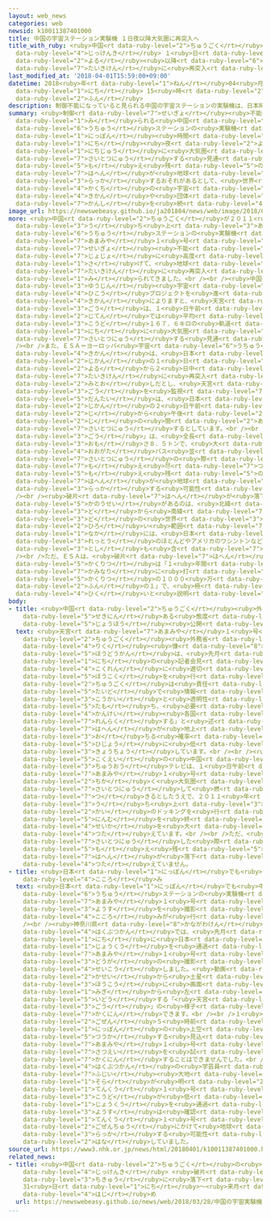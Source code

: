 ```yaml
---
layout: web_news
categories: web
newsid: k10011387401000
title: 中国の宇宙ステーション実験機 １日夜以降大気圏に再突入へ
title_with_ruby: <ruby>中国<rt data-ruby-level="2">ちゅうごく</rt></ruby>の<ruby>宇宙<rt data-ruby-level="6">うちゅう</rt></ruby>ステーション<ruby>実験機<rt
  data-ruby-level="4">じっけんき</rt></ruby> １<ruby>日<rt data-ruby-level="1">にち</rt></ruby><ruby>夜<rt
  data-ruby-level="2">よる</rt></ruby><ruby>以降<rt data-ruby-level="6">いこう</rt></ruby><ruby>大気圏<rt
  data-ruby-level="7">たいきけん</rt></ruby>に<ruby>再突入<rt data-ruby-level="7">さいとつにゅう</rt></ruby>へ
last_modified_at: '2018-04-01T15:59:00+09:00'
datetime: 2018<ruby>年<rt data-ruby-level="1">ねん</rt></ruby>04<ruby>月<rt data-ruby-level="1">がつ</rt></ruby>01<ruby>日<rt
  data-ruby-level="1">にち</rt></ruby> 15<ruby>時<rt data-ruby-level="2">じ</rt></ruby>59<ruby>分<rt
  data-ruby-level="2">ふん</rt></ruby>
description: 制御不能になっていると見られる中国の宇宙ステーションの実験機は、日本時間の１日夜から２日中に大気圏に再突入する見通しで、燃え残った破片が地球に落下するおそれがあるとして、世界各地の宇宙機関や団体が、監視を続けています。
summary: <ruby>制御<rt data-ruby-level="7">せいぎょ</rt></ruby><ruby>不能<rt data-ruby-level="5">ふのう</rt></ruby>になっていると<ruby>見<rt
  data-ruby-level="1">み</rt></ruby>られる<ruby>中国<rt data-ruby-level="2">ちゅうごく</rt></ruby>の<ruby>宇宙<rt
  data-ruby-level="6">うちゅう</rt></ruby>ステーションの<ruby>実験機<rt data-ruby-level="4">じっけんき</rt></ruby>は、<ruby>日本<rt
  data-ruby-level="1">にっぽん</rt></ruby><ruby>時間<rt data-ruby-level="2">じかん</rt></ruby>の１<ruby>日<rt
  data-ruby-level="1">にち</rt></ruby><ruby>夜<rt data-ruby-level="2">よる</rt></ruby>から２<ruby>日中<rt
  data-ruby-level="1">にちじゅう</rt></ruby>に<ruby>大気圏<rt data-ruby-level="7">たいきけん</rt></ruby>に<ruby>再突入<rt
  data-ruby-level="7">さいとつにゅう</rt></ruby>する<ruby>見通<rt data-ruby-level="2">みとお</rt></ruby>しで、<ruby>燃<rt
  data-ruby-level="5">も</rt></ruby>え<ruby>残<rt data-ruby-level="5">のこ</rt></ruby>った<ruby>破片<rt
  data-ruby-level="7">はへん</rt></ruby>が<ruby>地球<rt data-ruby-level="3">ちきゅう</rt></ruby>に<ruby>落下<rt
  data-ruby-level="3">らっか</rt></ruby>するおそれがあるとして、<ruby>世界<rt data-ruby-level="3">せかい</rt></ruby><ruby>各地<rt
  data-ruby-level="4">かくち</rt></ruby>の<ruby>宇宙<rt data-ruby-level="6">うちゅう</rt></ruby><ruby>機関<rt
  data-ruby-level="4">きかん</rt></ruby>や<ruby>団体<rt data-ruby-level="5">だんたい</rt></ruby>が、<ruby>監視<rt
  data-ruby-level="7">かんし</rt></ruby>を<ruby>続<rt data-ruby-level="4">つづ</rt></ruby>けています。
image_url: https://newswebeasy.github.io/ja201804/news/web/image/2018/04/01/K10011387401_1804011545_1804011559_01_02.jpg
more: <ruby>中国<rt data-ruby-level="2">ちゅうごく</rt></ruby>が２０１１<ruby>年<rt data-ruby-level="1">ねん</rt></ruby>に<ruby>打<rt
  data-ruby-level="3">う</rt></ruby>ち<ruby>上<rt data-ruby-level="3">あ</rt></ruby>げた<ruby>宇宙<rt
  data-ruby-level="6">うちゅう</rt></ruby>ステーションの<ruby>実験機<rt data-ruby-level="4">じっけんき</rt></ruby>「<ruby>天宮<rt
  data-ruby-level="7">あまみや</rt></ruby>１<ruby>号<rt data-ruby-level="3">ごう</rt></ruby>」はおととし、<ruby>制御<rt
  data-ruby-level="7">せいぎょ</rt></ruby><ruby>不能<rt data-ruby-level="5">ふのう</rt></ruby>になり、<ruby>徐々<rt
  data-ruby-level="7">じょじょ</rt></ruby>に<ruby>高度<rt data-ruby-level="3">こうど</rt></ruby>を<ruby>下<rt
  data-ruby-level="1">さ</rt></ruby>げて、<ruby>地球<rt data-ruby-level="3">ちきゅう</rt></ruby>の<ruby>大気圏<rt
  data-ruby-level="7">たいきけん</rt></ruby>に<ruby>再突入<rt data-ruby-level="7">さいとつにゅう</rt></ruby>すると<ruby>見<rt
  data-ruby-level="1">み</rt></ruby>られてきました。<br /><br /><ruby>中国<rt data-ruby-level="2">ちゅうごく</rt></ruby>で<ruby>有人<rt
  data-ruby-level="3">ゆうじん</rt></ruby><ruby>宇宙<rt data-ruby-level="6">うちゅう</rt></ruby><ruby>飛行<rt
  data-ruby-level="4">ひこう</rt></ruby>プロジェクトを<ruby>進<rt data-ruby-level="3">すす</rt></ruby>める<ruby>機関<rt
  data-ruby-level="4">きかん</rt></ruby>によりますと、<ruby>天宮<rt data-ruby-level="7">あまみや</rt></ruby>１<ruby>号<rt
  data-ruby-level="3">ごう</rt></ruby>は、１<ruby>日午前<rt data-ruby-level="2">にちごぜん</rt></ruby>の<ruby>時点<rt
  data-ruby-level="2">じてん</rt></ruby>では<ruby>平均<rt data-ruby-level="5">へいきん</rt></ruby><ruby>高度<rt
  data-ruby-level="3">こうど</rt></ruby>１６７．６キロの<ruby>軌道<rt data-ruby-level="7">きどう</rt></ruby>にあるとしたうえで、２<ruby>日<rt
  data-ruby-level="1">にち</rt></ruby>に<ruby>大気圏<rt data-ruby-level="7">たいきけん</rt></ruby>に<ruby>再突入<rt
  data-ruby-level="7">さいとつにゅう</rt></ruby>する<ruby>見通<rt data-ruby-level="2">みとお</rt></ruby>しだとしています。<br
  /><br />また、ＥＳＡ＝ヨーロッパ<ruby>宇宙<rt data-ruby-level="6">うちゅう</rt></ruby><ruby>機関<rt
  data-ruby-level="4">きかん</rt></ruby>は、<ruby>日本<rt data-ruby-level="1">にっぽん</rt></ruby><ruby>時間<rt
  data-ruby-level="2">じかん</rt></ruby>の１<ruby>日<rt data-ruby-level="1">にち</rt></ruby><ruby>夜<rt
  data-ruby-level="2">よる</rt></ruby>から２<ruby>日中<rt data-ruby-level="1">にちじゅう</rt></ruby>に、<ruby>大気圏<rt
  data-ruby-level="7">たいきけん</rt></ruby>に<ruby>再突入<rt data-ruby-level="7">さいとつにゅう</rt></ruby>する<ruby>見通<rt
  data-ruby-level="2">みとお</rt></ruby>しだとし、<ruby>天宮<rt data-ruby-level="7">あまみや</rt></ruby>１<ruby>号<rt
  data-ruby-level="3">ごう</rt></ruby>を<ruby>監視<rt data-ruby-level="7">かんし</rt></ruby>しているアメリカの<ruby>団体<rt
  data-ruby-level="5">だんたい</rt></ruby>は、<ruby>日本<rt data-ruby-level="1">にっぽん</rt></ruby><ruby>時間<rt
  data-ruby-level="2">じかん</rt></ruby>の２<ruby>日午前<rt data-ruby-level="2">にちごぜん</rt></ruby>４<ruby>時<rt
  data-ruby-level="2">じ</rt></ruby>から<ruby>午後<rt data-ruby-level="2">ごご</rt></ruby>６<ruby>時<rt
  data-ruby-level="2">じ</rt></ruby>の<ruby>間<rt data-ruby-level="2">あいだ</rt></ruby>に<ruby>再突入<rt
  data-ruby-level="7">さいとつにゅう</rt></ruby>するとしています。<br /><br />「<ruby>天宮<rt data-ruby-level="7">あまみや</rt></ruby>１<ruby>号<rt
  data-ruby-level="3">ごう</rt></ruby>」は、<ruby>全長<rt data-ruby-level="3">ぜんちょう</rt></ruby>およそ１０メートル、<ruby>重<rt
  data-ruby-level="3">おも</rt></ruby>さ８．５トンで、<ruby>大<rt data-ruby-level="1">おお</rt></ruby>きさは<ruby>大型<rt
  data-ruby-level="4">おおがた</rt></ruby>バス<ruby>並<rt data-ruby-level="6">な</rt></ruby>みです。ＥＳＡによりますと、<ruby>再突入<rt
  data-ruby-level="7">さいとつにゅう</rt></ruby>の<ruby>際<rt data-ruby-level="5">さい</rt></ruby>、ほとんどは<ruby>燃<rt
  data-ruby-level="7">も</rt></ruby>え<ruby>尽<rt data-ruby-level="7">つ</rt></ruby>きますが、<ruby>燃<rt
  data-ruby-level="5">も</rt></ruby>え<ruby>残<rt data-ruby-level="5">のこ</rt></ruby>った<ruby>破片<rt
  data-ruby-level="7">はへん</rt></ruby>が<ruby>地球<rt data-ruby-level="3">ちきゅう</rt></ruby>に<ruby>落下<rt
  data-ruby-level="3">らっか</rt></ruby>する<ruby>可能性<rt data-ruby-level="5">かのうせい</rt></ruby>があるということです。<br
  /><br /><ruby>破片<rt data-ruby-level="7">はへん</rt></ruby>が<ruby>落下<rt data-ruby-level="3">らっか</rt></ruby>する<ruby>可能性<rt
  data-ruby-level="5">かのうせい</rt></ruby>があるのは、<ruby>北緯<rt data-ruby-level="7">ほくい</rt></ruby>４３<ruby>度<rt
  data-ruby-level="3">ど</rt></ruby>から<ruby>南緯<rt data-ruby-level="7">なんい</rt></ruby>４３<ruby>度<rt
  data-ruby-level="3">ど</rt></ruby>の<ruby>世界<rt data-ruby-level="3">せかい</rt></ruby>の<ruby>広<rt
  data-ruby-level="2">ひろ</rt></ruby>い<ruby>範囲<rt data-ruby-level="7">はんい</rt></ruby>で、この<ruby>中<rt
  data-ruby-level="1">なか</rt></ruby>には、<ruby>日本<rt data-ruby-level="1">にっぽん</rt></ruby><ruby>列島<rt
  data-ruby-level="3">れっとう</rt></ruby>のほとんどやアメリカのワシントンなど<ruby>主要<rt data-ruby-level="4">しゅよう</rt></ruby><ruby>都市<rt
  data-ruby-level="3">とし</rt></ruby>も<ruby>含<rt data-ruby-level="7">ふく</rt></ruby>まれます。<br
  /><br />ただ、ＥＳＡは、<ruby>破片<rt data-ruby-level="7">はへん</rt></ruby>が<ruby>人<rt data-ruby-level="1">ひと</rt></ruby>にぶつかる<ruby>確率<rt
  data-ruby-level="5">かくりつ</rt></ruby>は「１<ruby>年間<rt data-ruby-level="2">ねんかん</rt></ruby>に<ruby>雷<rt
  data-ruby-level="7">かみなり</rt></ruby>に<ruby>打<rt data-ruby-level="3">う</rt></ruby>たれる<ruby>確率<rt
  data-ruby-level="5">かくりつ</rt></ruby>の１０００<ruby>万<rt data-ruby-level="2">まん</rt></ruby><ruby>分<rt
  data-ruby-level="2">ふん</rt></ruby>の１」で、<ruby>極<rt data-ruby-level="7">きわ</rt></ruby>めて<ruby>低<rt
  data-ruby-level="4">ひく</rt></ruby>いと<ruby>説明<rt data-ruby-level="4">せつめい</rt></ruby>しています。
body:
- title: <ruby>中国<rt data-ruby-level="2">ちゅうごく</rt></ruby><ruby>外務省<rt data-ruby-level="5">がいむしょう</rt></ruby>「<ruby>責任<rt
    data-ruby-level="5">せきにん</rt></ruby>ある<ruby>態度<rt data-ruby-level="5">たいど</rt></ruby>で<ruby>情報<rt
    data-ruby-level="5">じょうほう</rt></ruby><ruby>公開<rt data-ruby-level="3">こうかい</rt></ruby>」
  text: <ruby>天宮<rt data-ruby-level="7">あまみや</rt></ruby>１<ruby>号<rt data-ruby-level="3">ごう</rt></ruby>について<ruby>中国<rt
    data-ruby-level="2">ちゅうごく</rt></ruby><ruby>外務省<rt data-ruby-level="5">がいむしょう</rt></ruby>の<ruby>陸<rt
    data-ruby-level="4">りく</rt></ruby><ruby>慷<rt data-ruby-level="8">こう</rt></ruby><ruby>報道官<rt
    data-ruby-level="5">ほうどうかん</rt></ruby>は、<ruby>先月<rt data-ruby-level="1">せんげつ</rt></ruby>３０<ruby>日<rt
    data-ruby-level="1">にち</rt></ruby>の<ruby>記者会見<rt data-ruby-level="3">きしゃかいけん</rt></ruby>で、<ruby>国連<rt
    data-ruby-level="4">こくれん</rt></ruby>に<ruby>適切<rt data-ruby-level="5">てきせつ</rt></ruby>に<ruby>報告<rt
    data-ruby-level="5">ほうこく</rt></ruby>を<ruby>行<rt data-ruby-level="2">おこな</rt></ruby>っているとしたうえで、「<ruby>中国<rt
    data-ruby-level="2">ちゅうごく</rt></ruby>は<ruby>責任<rt data-ruby-level="5">せきにん</rt></ruby>ある<ruby>態度<rt
    data-ruby-level="5">たいど</rt></ruby>で<ruby>情報<rt data-ruby-level="5">じょうほう</rt></ruby><ruby>公開<rt
    data-ruby-level="3">こうかい</rt></ruby>と<ruby>透明性<rt data-ruby-level="7">とうめいせい</rt></ruby>を<ruby>保<rt
    data-ruby-level="5">たも</rt></ruby>ち、<ruby>必要<rt data-ruby-level="4">ひつよう</rt></ruby>があればすぐに<ruby>関係<rt
    data-ruby-level="4">かんけい</rt></ruby><ruby>各国<rt data-ruby-level="4">かっこく</rt></ruby>に<ruby>連絡<rt
    data-ruby-level="7">れんらく</rt></ruby>する」と<ruby>述<rt data-ruby-level="5">の</rt></ruby>べています。そして、「<ruby>破片<rt
    data-ruby-level="7">はへん</rt></ruby>が<ruby>地上<rt data-ruby-level="2">ちじょう</rt></ruby>に<ruby>落<rt
    data-ruby-level="3">お</rt></ruby>ちる<ruby>確率<rt data-ruby-level="5">かくりつ</rt></ruby>は<ruby>非常<rt
    data-ruby-level="5">ひじょう</rt></ruby>に<ruby>低<rt data-ruby-level="4">ひく</rt></ruby>い」と<ruby>強調<rt
    data-ruby-level="3">きょうちょう</rt></ruby>しています。<br /><br /><ruby>一方<rt data-ruby-level="2">いっぽう</rt></ruby>、<ruby>国営<rt
    data-ruby-level="5">こくえい</rt></ruby>の<ruby>中国<rt data-ruby-level="2">ちゅうごく</rt></ruby><ruby>中央<rt
    data-ruby-level="3">ちゅうおう</rt></ruby>テレビは、１<ruby>日午前<rt data-ruby-level="2">にちごぜん</rt></ruby>、<ruby>天宮<rt
    data-ruby-level="7">あまみや</rt></ruby>１<ruby>号<rt data-ruby-level="3">ごう</rt></ruby>について<ruby>近<rt
    data-ruby-level="2">ちか</rt></ruby>く<ruby>大気圏<rt data-ruby-level="7">たいきけん</rt></ruby>に<ruby>再突入<rt
    data-ruby-level="7">さいとつにゅう</rt></ruby>して<ruby>燃<rt data-ruby-level="7">も</rt></ruby>え<ruby>尽<rt
    data-ruby-level="7">つ</rt></ruby>きるとしたうえで、２０１１<ruby>年<rt data-ruby-level="1">ねん</rt></ruby>に<ruby>打<rt
    data-ruby-level="3">う</rt></ruby>ち<ruby>上<rt data-ruby-level="3">あ</rt></ruby>げられてから６<ruby>回<rt
    data-ruby-level="2">かい</rt></ruby>のドッキングを<ruby>行<rt data-ruby-level="2">おこな</rt></ruby>うなどして<ruby>任務<rt
    data-ruby-level="5">にんむ</rt></ruby>を<ruby>終<rt data-ruby-level="3">お</rt></ruby>えたとその<ruby>成果<rt
    data-ruby-level="4">せいか</rt></ruby>を<ruby>大<rt data-ruby-level="1">おお</rt></ruby>きく<ruby>伝<rt
    data-ruby-level="4">つた</rt></ruby>えています。<br /><br />ただ、<ruby>大気圏<rt data-ruby-level="7">たいきけん</rt></ruby>に<ruby>再突入<rt
    data-ruby-level="7">さいとつにゅう</rt></ruby>した<ruby>際<rt data-ruby-level="5">さい</rt></ruby>に<ruby>燃<rt
    data-ruby-level="5">も</rt></ruby>え<ruby>残<rt data-ruby-level="5">のこ</rt></ruby>った<ruby>破片<rt
    data-ruby-level="7">はへん</rt></ruby>が<ruby>落下<rt data-ruby-level="3">らっか</rt></ruby>するおそれなどについては<ruby>伝<rt
    data-ruby-level="4">つた</rt></ruby>えていません。
- title: <ruby>日本<rt data-ruby-level="1">にっぽん</rt></ruby>でも<ruby>撮影<rt data-ruby-level="7">さつえい</rt></ruby>する<ruby>試<rt
    data-ruby-level="4">こころ</rt></ruby>み
  text: <ruby>日本<rt data-ruby-level="1">にっぽん</rt></ruby>でも<ruby>中国<rt data-ruby-level="2">ちゅうごく</rt></ruby>の<ruby>宇宙<rt
    data-ruby-level="6">うちゅう</rt></ruby>ステーションの<ruby>実験機<rt data-ruby-level="4">じっけんき</rt></ruby>「<ruby>天宮<rt
    data-ruby-level="7">あまみや</rt></ruby>１<ruby>号<rt data-ruby-level="3">ごう</rt></ruby>」の<ruby>様子<rt
    data-ruby-level="3">ようす</rt></ruby>を<ruby>撮影<rt data-ruby-level="7">さつえい</rt></ruby>しようという<ruby>試<rt
    data-ruby-level="4">こころ</rt></ruby>みが<ruby>行<rt data-ruby-level="2">おこな</rt></ruby>われています。<br
    /><br /><ruby>神奈川県<rt data-ruby-level="8">かながわけん</rt></ruby>にある<ruby>平塚市<rt data-ruby-level="7">ひらつかし</rt></ruby><ruby>博物館<rt
    data-ruby-level="4">はくぶつかん</rt></ruby>では、<ruby>先月<rt data-ruby-level="1">せんげつ</rt></ruby>２９<ruby>日<rt
    data-ruby-level="1">にち</rt></ruby>に<ruby>日本<rt data-ruby-level="1">にっぽん</rt></ruby>の<ruby>上空<rt
    data-ruby-level="1">じょうくう</rt></ruby>を<ruby>通過<rt data-ruby-level="5">つうか</rt></ruby>する<ruby>天宮<rt
    data-ruby-level="7">あまみや</rt></ruby>１<ruby>号<rt data-ruby-level="3">ごう</rt></ruby>の<ruby>動画<rt
    data-ruby-level="3">どうが</rt></ruby>の<ruby>撮影<rt data-ruby-level="7">さつえい</rt></ruby>に<ruby>成功<rt
    data-ruby-level="4">せいこう</rt></ruby>しました。<ruby>動画<rt data-ruby-level="3">どうが</rt></ruby>では、<ruby>火星<rt
    data-ruby-level="2">かせい</rt></ruby>から<ruby>土星<rt data-ruby-level="2">どせい</rt></ruby>の<ruby>方向<rt
    data-ruby-level="3">ほうこう</rt></ruby>に<ruby>画面<rt data-ruby-level="3">がめん</rt></ruby>の<ruby>右<rt
    data-ruby-level="1">みぎ</rt></ruby>から<ruby>左<rt data-ruby-level="1">ひだり</rt></ruby>へと<ruby>移動<rt
    data-ruby-level="5">いどう</rt></ruby>する「<ruby>天宮<rt data-ruby-level="7">あまみや</rt></ruby>１<ruby>号<rt
    data-ruby-level="3">ごう</rt></ruby>」の<ruby>様子<rt data-ruby-level="3">ようす</rt></ruby>が<ruby>確認<rt
    data-ruby-level="7">かくにん</rt></ruby>できます。<br /><br />１<ruby>日<rt data-ruby-level="1">にち</rt></ruby>も<ruby>午前<rt
    data-ruby-level="2">ごぜん</rt></ruby>５<ruby>時前<rt data-ruby-level="2">じまえ</rt></ruby>に<ruby>日本<rt
    data-ruby-level="1">にっぽん</rt></ruby>の<ruby>上空<rt data-ruby-level="1">じょうくう</rt></ruby>を<ruby>通過<rt
    data-ruby-level="5">つうか</rt></ruby>する<ruby>見込<rt data-ruby-level="7">みこ</rt></ruby>みだった「<ruby>天宮<rt
    data-ruby-level="7">あまみや</rt></ruby>１<ruby>号<rt data-ruby-level="3">ごう</rt></ruby>」の<ruby>撮影<rt
    data-ruby-level="7">さつえい</rt></ruby>を<ruby>試<rt data-ruby-level="4">こころ</rt></ruby>みましたが、<ruby>確認<rt
    data-ruby-level="7">かくにん</rt></ruby>することはできませんでした。<br /><br /><ruby>平塚市<rt data-ruby-level="7">ひらつかし</rt></ruby><ruby>博物館<rt
    data-ruby-level="4">はくぶつかん</rt></ruby>の<ruby>学芸員<rt data-ruby-level="4">がくげいいん</rt></ruby>、<ruby>藤井<rt
    data-ruby-level="7">ふじい</rt></ruby><ruby>大地<rt data-ruby-level="2">だいち</rt></ruby>さんは「きょうは<ruby>空<rt
    data-ruby-level="1">そら</rt></ruby>が<ruby>明<rt data-ruby-level="2">あか</rt></ruby>るかったことと、<ruby>天空<rt
    data-ruby-level="1">てんくう</rt></ruby>１<ruby>号<rt data-ruby-level="3">ごう</rt></ruby>の<ruby>高度<rt
    data-ruby-level="3">こうど</rt></ruby>が<ruby>低<rt data-ruby-level="4">ひく</rt></ruby>かったために、<ruby>上空<rt
    data-ruby-level="1">じょうくう</rt></ruby>を<ruby>通過<rt data-ruby-level="5">つうか</rt></ruby>する<ruby>様子<rt
    data-ruby-level="3">ようす</rt></ruby>は<ruby>確認<rt data-ruby-level="7">かくにん</rt></ruby>できなかった。<ruby>天空<rt
    data-ruby-level="1">てんくう</rt></ruby>１<ruby>号<rt data-ruby-level="3">ごう</rt></ruby>は、あすの<ruby>午前中<rt
    data-ruby-level="2">ごぜんちゅう</rt></ruby>にかけて<ruby>地球<rt data-ruby-level="3">ちきゅう</rt></ruby>に<ruby>落下<rt
    data-ruby-level="3">らっか</rt></ruby>する<ruby>可能性<rt data-ruby-level="5">かのうせい</rt></ruby>がある」と<ruby>話<rt
    data-ruby-level="2">はな</rt></ruby>していました。
source_url: https://www3.nhk.or.jp/news/html/20180401/k10011387401000.html
related_news:
- title: <ruby>中国<rt data-ruby-level="2">ちゅうごく</rt></ruby>の<ruby>宇宙<rt data-ruby-level="6">うちゅう</rt></ruby><ruby>実験機<rt
    data-ruby-level="4">じっけんき</rt></ruby> <ruby>破片<rt data-ruby-level="7">はへん</rt></ruby>が<ruby>地球<rt
    data-ruby-level="3">ちきゅう</rt></ruby>に<ruby>落下<rt data-ruby-level="3">らっか</rt></ruby>も
    31<ruby>日<rt data-ruby-level="1">にち</rt></ruby>～<ruby>来月<rt data-ruby-level="2">らいげつ</rt></ruby><ruby>初<rt
    data-ruby-level="4">はじ</rt></ruby>め
  url: https://newswebeasy.github.io/news/web/2018/03/28/中国の宇宙実験機-破片が地球に落下も-31日~来月初め
...
```

